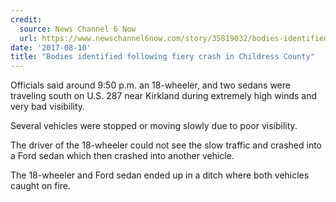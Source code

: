 ```yaml
---
credit:
  source: News Channel 6 Now
  url: https://www.newschannel6now.com/story/35819032/bodies-identified-following-fiery-crash-in-childress-county
date: '2017-08-10'
title: "Bodies identified following fiery crash in Childress County"
---
```



Officials said around 9:50 p.m. an 18-wheeler, and two sedans were traveling south on U.S. 287 near Kirkland during extremely high winds and very bad visibility.

Several vehicles were stopped or moving slowly due to poor visibility.

The driver of the 18-wheeler could not see the slow traffic and crashed into a Ford sedan which then crashed into another vehicle.

The 18-wheeler and Ford sedan ended up in a ditch where both vehicles caught on fire.
